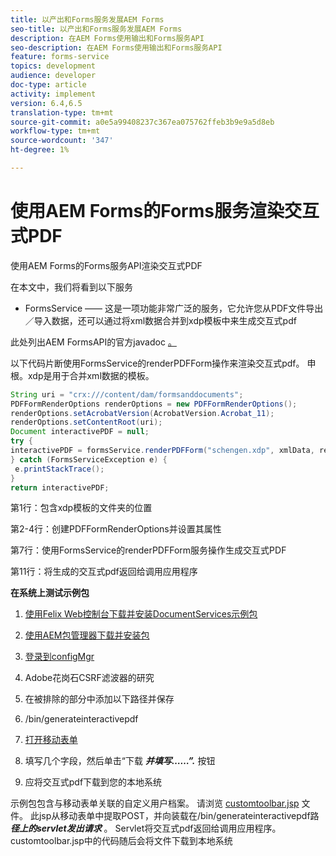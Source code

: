 ```yaml
---
title: 以产出和Forms服务发展AEM Forms
seo-title: 以产出和Forms服务发展AEM Forms
description: 在AEM Forms使用输出和Forms服务API
seo-description: 在AEM Forms使用输出和Forms服务API
feature: forms-service
topics: development
audience: developer
doc-type: article
activity: implement
version: 6.4,6.5
translation-type: tm+mt
source-git-commit: a0e5a99408237c367ea075762ffeb3b9e9a5d8eb
workflow-type: tm+mt
source-wordcount: '347'
ht-degree: 1%

---
```



# 使用AEM Forms的Forms服务渲染交互式PDF

使用AEM Forms的Forms服务API渲染交互式PDF

在本文中，我们将看到以下服务

* FormsService —— 这是一项功能非常广泛的服务，它允许您从PDF文件导出／导入数据，还可以通过将xml数据合并到xdp模板中来生成交互式pdf

此处列出AEM FormsAPI的官方javadoc [。](https://helpx.adobe.com/aem-forms/6/javadocs/com/adobe/fd/output/api/package-summary.html)

以下代码片断使用FormsService的renderPDFForm操作来渲染交互式pdf。 申根。xdp是用于合并xml数据的模板。

```java
String uri = "crx:///content/dam/formsanddocuments";
PDFFormRenderOptions renderOptions = new PDFFormRenderOptions();
renderOptions.setAcrobatVersion(AcrobatVersion.Acrobat_11);
renderOptions.setContentRoot(uri);
Document interactivePDF = null;
try {
interactivePDF = formsService.renderPDFForm("schengen.xdp", xmlData, renderOptions);
} catch (FormsServiceException e) {
 e.printStackTrace();
}
return interactivePDF;
```

第1行：包含xdp模板的文件夹的位置

第2-4行：创建PDFFormRenderOptions并设置其属性

第7行：使用FormsService的renderPDFForm服务操作生成交互式PDF

第11行：将生成的交互式pdf返回给调用应用程序

**在系统上测试示例包**
1. [使用Felix Web控制台下载并安装DocumentServices示例包](/help/forms/assets/common-osgi-bundles/AEMFormsDocumentServices.core-1.0-SNAPSHOT.jar)
1. [使用AEM包管理器下载并安装包](assets/downloadinteractivepdffrommobileform.zip)



1. [登录到configMgr](http://localhost:4502/system/console/configMgr)
1. Adobe花岗石CSRF滤波器的研究
1. 在被排除的部分中添加以下路径并保存
1. /bin/generateinteractivepdf
1. [打开移动表单](http://localhost:4502/content/dam/formsanddocuments/schengen.xdp/jcr:content)
1. 填写几个字段，然后单击“下载 ***并填写……”.*** 按钮
1. 应将交互式pdf下载到您的本地系统


示例包包含与移动表单关联的自定义用户档案。 请浏览 [customtoolbar.jsp](http://localhost:4502/apps/AEMFormsDemoListings/customprofiles/addImageToMobileForm/demo/customtoolbar.jsp) 文件。 此jsp从移动表单中提取POST，并向装载在/bin/generateinteractivepdf路 ***径上的servlet发出请求*** 。 Servlet将交互式pdf返回给调用应用程序。 customtoolbar.jsp中的代码随后会将文件下载到本地系统


